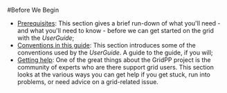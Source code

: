 #Before We Begin

* [Prerequisites](prerequisites.html):
This section gives a brief run-down of
what you'll need - and what you'll need to know - before
we can get started on the grid with the _UserGuide_;
* [Conventions in this guide](conventions.html): 
This section introduces some of the conventions used by
the _UserGuide_.
A guide to the guide, if you will;
* [Getting help](getting-help.html):
One of the great things about the GridPP project
is the community of 
experts who are there support grid users.
This section looks at the various ways you can get help
if you get stuck, run into problems, or need advice
on a grid-related issue.
